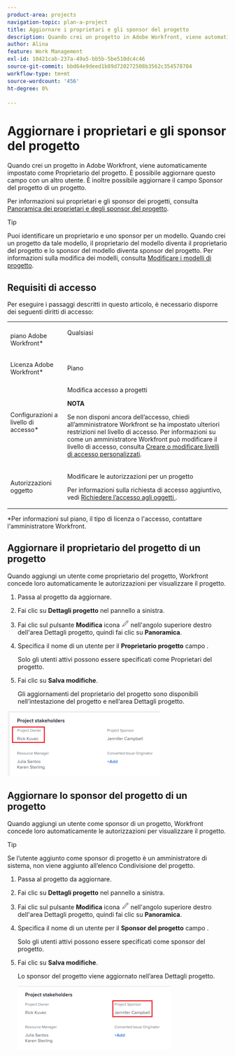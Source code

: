 ```yaml
---
product-area: projects
navigation-topic: plan-a-project
title: Aggiornare i proprietari e gli sponsor del progetto
description: Quando crei un progetto in Adobe Workfront, viene automaticamente impostato come Proprietario del progetto. È possibile aggiornare questo campo con un altro utente. È inoltre possibile aggiornare il campo Sponsor del progetto di un progetto.
author: Alina
feature: Work Management
exl-id: 10421cab-237a-49a5-bb5b-5be510dc4c46
source-git-commit: bbd64e9deed1b89d720272508b3562c354578704
workflow-type: tm+mt
source-wordcount: '456'
ht-degree: 0%

---
```


# Aggiornare i proprietari e gli sponsor del progetto

Quando crei un progetto in Adobe Workfront, viene automaticamente impostato come Proprietario del progetto. È possibile aggiornare questo campo con un altro utente. È inoltre possibile aggiornare il campo Sponsor del progetto di un progetto.

Per informazioni sui proprietari e gli sponsor dei progetti, consulta [Panoramica dei proprietari e degli sponsor del progetto](../../../manage-work/projects/planning-a-project/project-owners-and-sponsors.md).

>[!TIP]
>
>Puoi identificare un proprietario e uno sponsor per un modello. Quando crei un progetto da tale modello, il proprietario del modello diventa il proprietario del progetto e lo sponsor del modello diventa sponsor del progetto. Per informazioni sulla modifica dei modelli, consulta [Modificare i modelli di progetto](../../../manage-work/projects/create-and-manage-templates/edit-templates.md).

## Requisiti di accesso

<!--drafted for P&P:

<table style="table-layout:auto"> 
 <col> 
 <col> 
 <tbody> 
  <tr> 
   <td role="rowheader">Adobe Workfront plan*</td> 
   <td> <p>Any</p> <p>&nbsp;</p> </td> 
  </tr> 
  <tr> 
   <td role="rowheader">Adobe Workfront license*</td> 
   <td> <p>Current license: Standard </p> 
   Or
   <p>Legacy license: Plan </p> 
   </td> 
  </tr> 
  <tr> 
   <td role="rowheader">Access level configurations*</td> 
   <td> <p>Edit access to Projects</p> <p><b>NOTE</b>
   
   If you still don't have access, ask your Workfront administrator if they set additional restrictions in your access level. For information on how a Workfront administrator can modify your access level, see <a href="../../../administration-and-setup/add-users/configure-and-grant-access/create-modify-access-levels.md" class="MCXref xref">Create or modify custom access levels</a>.</p> </td> 
  </tr> 
  <tr> 
   <td role="rowheader">Object permissions</td> 
   <td> <p>Edit permissions to a project</p> <p>For information on requesting additional access, see <a href="../../../workfront-basics/grant-and-request-access-to-objects/request-access.md" class="MCXref xref">Request access to objects </a>.</p> </td> 
  </tr> 
 </tbody> 
</table>
-->

Per eseguire i passaggi descritti in questo articolo, è necessario disporre dei seguenti diritti di accesso:

<table style="table-layout:auto"> 
 <col> 
 <col> 
 <tbody> 
  <tr> 
   <td role="rowheader">piano Adobe Workfront*</td> 
   <td> <p>Qualsiasi</p> <p> </p> </td> 
  </tr> 
  <tr> 
   <td role="rowheader">Licenza Adobe Workfront*</td> 
   <td> <p>Piano </p> </td> 
  </tr> 
  <tr> 
   <td role="rowheader">Configurazioni a livello di accesso*</td> 
   <td> <p>Modifica accesso a progetti</p> <p><b>NOTA</b>

Se non disponi ancora dell’accesso, chiedi all’amministratore Workfront se ha impostato ulteriori restrizioni nel livello di accesso. Per informazioni su come un amministratore Workfront può modificare il livello di accesso, consulta <a href="../../../administration-and-setup/add-users/configure-and-grant-access/create-modify-access-levels.md" class="MCXref xref">Creare o modificare livelli di accesso personalizzati</a>.</p> </td>
</tr> 
  <tr> 
   <td role="rowheader">Autorizzazioni oggetto</td> 
   <td> <p>Modificare le autorizzazioni per un progetto</p> <p>Per informazioni sulla richiesta di accesso aggiuntivo, vedi <a href="../../../workfront-basics/grant-and-request-access-to-objects/request-access.md" class="MCXref xref">Richiedere l’accesso agli oggetti </a>.</p> </td> 
  </tr> 
 </tbody> 
</table>

&#42;Per informazioni sul piano, il tipo di licenza o l&#39;accesso, contattare l&#39;amministratore Workfront.

## Aggiornare il proprietario del progetto di un progetto

Quando aggiungi un utente come proprietario del progetto, Workfront concede loro automaticamente le autorizzazioni per visualizzare il progetto.

1. Passa al progetto da aggiornare.
1. Fai clic su **Dettagli progetto** nel pannello a sinistra.
1. Fai clic sul pulsante **Modifica** icona ![](assets/qs-edit-icon.png) nell&#39;angolo superiore destro dell&#39;area Dettagli progetto, quindi fai clic su **Panoramica**.

1. Specifica il nome di un utente per il **Proprietario progetto** campo .

   Solo gli utenti attivi possono essere specificati come Proprietari del progetto.

1. Fai clic su **Salva modifiche**.

   Gli aggiornamenti del proprietario del progetto sono disponibili nell’intestazione del progetto e nell’area Dettagli progetto.

![](assets/project-stakeholders-owner-highlighted-nwe-350x149.png)

## Aggiornare lo sponsor del progetto di un progetto

Quando aggiungi un utente come sponsor di un progetto, Workfront concede loro automaticamente le autorizzazioni per visualizzare il progetto.

>[!TIP]
>
>Se l’utente aggiunto come sponsor di progetto è un amministratore di sistema, non viene aggiunto all’elenco Condivisione del progetto.

1. Passa al progetto da aggiornare.
1. Fai clic su **Dettagli progetto** nel pannello a sinistra.
1. Fai clic sul pulsante **Modifica** icona ![](assets/qs-edit-icon.png) nell&#39;angolo superiore destro dell&#39;area Dettagli progetto, quindi fai clic su **Panoramica**.

1. Specifica il nome di un utente per il **Sponsor del progetto** campo .

   Solo gli utenti attivi possono essere specificati come sponsor del progetto.

1. Fai clic su **Salva modifiche**.

   Lo sponsor del progetto viene aggiornato nell’area Dettagli progetto.

   ![](assets/project-stakeholders-sponsor-highlighted-nwe-350x147.png)
